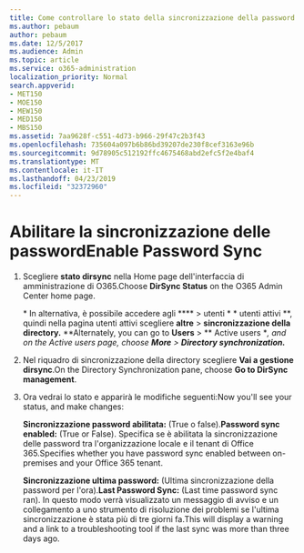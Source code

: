 ```yaml
---
title: Come controllare lo stato della sincronizzazione della password
ms.author: pebaum
author: pebaum
ms.date: 12/5/2017
ms.audience: Admin
ms.topic: article
ms.service: o365-administration
localization_priority: Normal
search.appverid:
- MET150
- MOE150
- MEW150
- MED150
- MBS150
ms.assetid: 7aa9628f-c551-4d73-b966-29f47c2b3f43
ms.openlocfilehash: 735604a097b6b86bd39207de230f8cef3163e96b
ms.sourcegitcommit: 9d78905c512192ffc4675468abd2efc5f2e4baf4
ms.translationtype: MT
ms.contentlocale: it-IT
ms.lasthandoff: 04/23/2019
ms.locfileid: "32372960"
---
```

# <a name="enable-password-sync"></a><span data-ttu-id="f19ce-102">Abilitare la sincronizzazione delle password</span><span class="sxs-lookup"><span data-stu-id="f19ce-102">Enable Password Sync</span></span>

1.  <span data-ttu-id="f19ce-103">Scegliere **stato dirsync** nella Home page dell'interfaccia di amministrazione di O365.</span><span class="sxs-lookup"><span data-stu-id="f19ce-103">Choose **DirSync Status** on the O365 Admin Center home page.</span></span> 
    
     <span data-ttu-id="f19ce-104">\* In alternativa, è possibile accedere agli \*\*\*\* \> utenti \* \* utenti attivi \*\*, quindi nella pagina utenti attivi scegliere **altre** \> **sincronizzazione della directory.** \*</span><span class="sxs-lookup"><span data-stu-id="f19ce-104">\*Alternately, you can go to **Users** \> \*\* Active users \**, and on the Active users page, choose **More** \> **Directory synchronization.***</span></span> 
    
2. <span data-ttu-id="f19ce-105">Nel riquadro di sincronizzazione della directory scegliere **Vai a gestione dirsync**.</span><span class="sxs-lookup"><span data-stu-id="f19ce-105">On the Directory Synchronization pane, choose **Go to DirSync management**.</span></span> 
    
3. <span data-ttu-id="f19ce-106">Ora vedrai lo stato e apparirà le modifiche seguenti:</span><span class="sxs-lookup"><span data-stu-id="f19ce-106">Now you'll see your status, and make changes:</span></span>
    
    <span data-ttu-id="f19ce-107">**Sincronizzazione password abilitata:** (True o false).</span><span class="sxs-lookup"><span data-stu-id="f19ce-107">**Password sync enabled:** (True or False).</span></span> <span data-ttu-id="f19ce-108">Specifica se è abilitata la sincronizzazione delle password tra l'organizzazione locale e il tenant di Office 365.</span><span class="sxs-lookup"><span data-stu-id="f19ce-108">Specifies whether you have password sync enabled between on-premises and your Office 365 tenant.</span></span> 
    
    <span data-ttu-id="f19ce-109">**Sincronizzazione ultima password:** (Ultima sincronizzazione della password per l'ora).</span><span class="sxs-lookup"><span data-stu-id="f19ce-109">**Last Password Sync:** (Last time password sync ran).</span></span> <span data-ttu-id="f19ce-110">In questo modo verrà visualizzato un messaggio di avviso e un collegamento a uno strumento di risoluzione dei problemi se l'ultima sincronizzazione è stata più di tre giorni fa.</span><span class="sxs-lookup"><span data-stu-id="f19ce-110">This will display a warning and a link to a troubleshooting tool if the last sync was more than three days ago.</span></span> 
    

